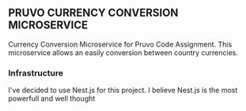 ## PRUVO CURRENCY CONVERSION MICROSERVICE
Currency Conversion Microservice for Pruvo Code Assignment. This microservice allows an easily conversion between country currencies. 

### Infrastructure
I've decided to use Nest.js for this project. I believe Nest.js is the most powerfull 
and well thought 


